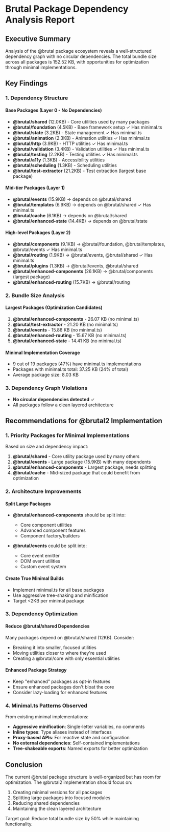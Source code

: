 # Brutal Package Dependency Analysis Report

## Executive Summary

Analysis of the @brutal package ecosystem reveals a well-structured dependency graph with no circular dependencies. The total bundle size across all packages is 152.52 KB, with opportunities for optimization through minimal implementations.

## Key Findings

### 1. Dependency Structure

#### Base Packages (Layer 0 - No Dependencies)
- **@brutal/shared** (12.0KB) - Core utilities used by many packages
- **@brutal/foundation** (4.5KB) - Base framework setup ✓ Has minimal.ts
- **@brutal/state** (3.2KB) - State management ✓ Has minimal.ts
- **@brutal/animation** (2.3KB) - Animation utilities ✓ Has minimal.ts
- **@brutal/http** (3.9KB) - HTTP utilities ✓ Has minimal.ts
- **@brutal/validation** (3.4KB) - Validation utilities ✓ Has minimal.ts
- **@brutal/testing** (2.2KB) - Testing utilities ✓ Has minimal.ts
- **@brutal/a11y** (1.3KB) - Accessibility utilities
- **@brutal/scheduling** (1.3KB) - Scheduling utilities
- **@brutal/test-extractor** (21.2KB) - Test extraction (largest base package)

#### Mid-tier Packages (Layer 1)
- **@brutal/events** (15.9KB) → depends on @brutal/shared
- **@brutal/templates** (6.9KB) → depends on @brutal/shared ✓ Has minimal.ts
- **@brutal/cache** (6.1KB) → depends on @brutal/shared
- **@brutal/enhanced-state** (14.4KB) → depends on @brutal/state

#### High-level Packages (Layer 2)
- **@brutal/components** (9.1KB) → @brutal/foundation, @brutal/templates, @brutal/events ✓ Has minimal.ts
- **@brutal/routing** (1.9KB) → @brutal/events, @brutal/shared ✓ Has minimal.ts
- **@brutal/plugins** (1.3KB) → @brutal/events, @brutal/shared
- **@brutal/enhanced-components** (26.1KB) → @brutal/components (largest package)
- **@brutal/enhanced-routing** (15.7KB) → @brutal/routing

### 2. Bundle Size Analysis

#### Largest Packages (Optimization Candidates)
1. **@brutal/enhanced-components** - 26.07 KB (no minimal.ts)
2. **@brutal/test-extractor** - 21.20 KB (no minimal.ts)
3. **@brutal/events** - 15.86 KB (no minimal.ts)
4. **@brutal/enhanced-routing** - 15.67 KB (no minimal.ts)
5. **@brutal/enhanced-state** - 14.41 KB (no minimal.ts)

#### Minimal Implementation Coverage
- 9 out of 19 packages (47%) have minimal.ts implementations
- Packages with minimal.ts total: 37.25 KB (24% of total)
- Average package size: 8.03 KB

### 3. Dependency Graph Violations
- **No circular dependencies detected** ✓
- All packages follow a clean layered architecture

## Recommendations for @brutal2 Implementation

### 1. Priority Packages for Minimal Implementations
Based on size and dependency impact:
1. **@brutal/shared** - Core utility package used by many others
2. **@brutal/events** - Large package (15.9KB) with many dependents
3. **@brutal/enhanced-components** - Largest package, needs splitting
4. **@brutal/cache** - Mid-sized package that could benefit from optimization

### 2. Architecture Improvements

#### Split Large Packages
- **@brutal/enhanced-components** should be split into:
  - Core component utilities
  - Advanced component features
  - Component factory/builders

- **@brutal/events** could be split into:
  - Core event emitter
  - DOM event utilities
  - Custom event system

#### Create True Minimal Builds
- Implement minimal.ts for all base packages
- Use aggressive tree-shaking and minification
- Target <2KB per minimal package

### 3. Dependency Optimization

#### Reduce @brutal/shared Dependencies
Many packages depend on @brutal/shared (12KB). Consider:
- Breaking it into smaller, focused utilities
- Moving utilities closer to where they're used
- Creating a @brutal/core with only essential utilities

#### Enhanced Package Strategy
- Keep "enhanced" packages as opt-in features
- Ensure enhanced packages don't bloat the core
- Consider lazy-loading for enhanced features

### 4. Minimal.ts Patterns Observed

From existing minimal implementations:
- **Aggressive minification**: Single-letter variables, no comments
- **Inline types**: Type aliases instead of interfaces
- **Proxy-based APIs**: For reactive state and configuration
- **No external dependencies**: Self-contained implementations
- **Tree-shakeable exports**: Named exports for better optimization

## Conclusion

The current @brutal package structure is well-organized but has room for optimization. The @brutal2 implementation should focus on:
1. Creating minimal versions for all packages
2. Splitting large packages into focused modules
3. Reducing shared dependencies
4. Maintaining the clean layered architecture

Target goal: Reduce total bundle size by 50% while maintaining functionality.